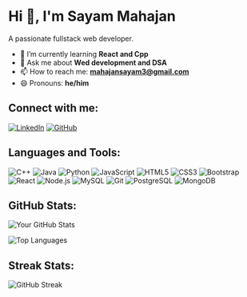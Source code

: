 Hi 👋, I'm Sayam Mahajan
=========================

A passionate fullstack web developer.

- 🌱 I’m currently learning **React and Cpp**
- 💬 Ask me about **Wed development and DSA**
- 📫 How to reach me: **mahajansayam3@gmail.com**
- 😄 Pronouns: **he/him**


Connect with me:
----------------

[![LinkedIn](https://img.shields.io/badge/LinkedIn-0A66C2?style=for-the-badge&logo=linkedin&logoColor=white)]([https://www.linkedin.com/in/sayammahajan8/]) 
[![GitHub](https://img.shields.io/badge/GitHub-181717?style=for-the-badge&logo=github&logoColor=white)]((https://github.com/SayamMahajan))

Languages and Tools:
--------------------

![C++](https://img.shields.io/badge/C++-00599C?style=for-the-badge&logo=cplusplus&logoColor=white)
![Java](https://img.shields.io/badge/Java-007396?style=for-the-badge&logo=java&logoColor=white)
![Python](https://img.shields.io/badge/Python-3776AB?style=for-the-badge&logo=python&logoColor=white)
![JavaScript](https://img.shields.io/badge/JavaScript-F7DF1E?style=for-the-badge&logo=javascript&logoColor=black)
![HTML5](https://img.shields.io/badge/HTML5-E34F26?style=for-the-badge&logo=html5&logoColor=white)
![CSS3](https://img.shields.io/badge/CSS3-1572B6?style=for-the-badge&logo=css3&logoColor=white)
![Bootstrap](https://img.shields.io/badge/Bootstrap-7952B3?style=for-the-badge&logo=bootstrap&logoColor=white)
![React](https://img.shields.io/badge/React-61DAFB?style=for-the-badge&logo=react&logoColor=black)
![Node.js](https://img.shields.io/badge/Node.js-339933?style=for-the-badge&logo=nodedotjs&logoColor=white)
![MySQL](https://img.shields.io/badge/MySQL-4479A1?style=for-the-badge&logo=mysql&logoColor=white)
![Git](https://img.shields.io/badge/Git-F05032?style=for-the-badge&logo=git&logoColor=white)
![PostgreSQL](https://img.shields.io/badge/PostgreSQL-336791?style=for-the-badge&logo=postgresql&logoColor=white)
![MongoDB](https://img.shields.io/badge/MongoDB-47A248?style=for-the-badge&logo=mongodb&logoColor=white)

GitHub Stats:
-------------

![Your GitHub Stats](https://github-readme-stats.vercel.app/api?username=SayamMahajan&show_icons=true&hide_border=true&theme=radical)

![Top Languages](https://github-readme-stats.vercel.app/api/top-langs/?username=SayamMahajan&layout=compact&hide_border=true&theme=radical)

Streak Stats:
-------------

![GitHub Streak](http://github-readme-streak-stats.herokuapp.com?user=SayamMahajan&hide_border=true&theme=radical)

